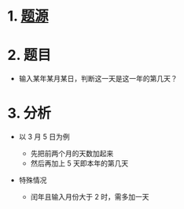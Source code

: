 # 1. [题源](https://fishc.com.cn/forum.php?mod=viewthread&tid=84717&ctid=588)


# 2. 题目

- 输入某年某月某日，判断这一天是这一年的第几天？


# 3. 分析

- 以 3 月 5 日为例
	- 先把前两个月的天数加起来
	- 然后再加上 5 天即本年的第几天

- 特殊情况
	- 闰年且输入月份大于 2 时，需多加一天

